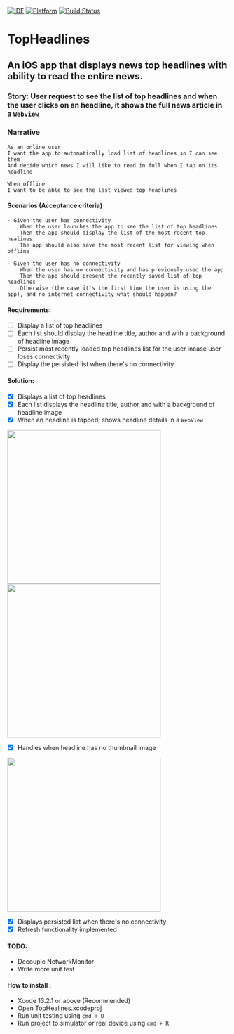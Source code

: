 [![IDE](https://img.shields.io/badge/Xcode-13.4.1-blue.svg)](https://developer.apple.com/xcode/)
[![Platform](https://img.shields.io/badge/iOS-15.2-green.svg)](https://developer.apple.com/ios/)
[![Build Status](https://github.com/wptechprodigy/TopHeadlines/actions/workflows/TopHeadlines.yml/badge.svg)](https://github.com/wptechprodigy/TopHeadlines/actions/workflows/CryptoList.yml)

# TopHeadlines 

## An iOS app that displays news top headlines with ability to read the entire news.

### Story: User request to see the list of top headlines and when the user clicks on an headline, it shows the full news article in a `Webview`

### Narrative

```
As an online user
I want the app to automatically load list of headlines so I can see them
And decide which news I will like to read in full when I tap on its headline

When offline
I want to be able to see the last viewed top headlines
```

#### Scenarios (Acceptance criteria)

```
- Given the user has connectivity 
    When the user launches the app to see the list of top headlines
    Then the app should display the list of the most recent top healines
    The app should also save the most recent list for viewing when offline
    
- Given the user has no connectivity
    When the user has no connectivity and has previously used the app
    Then the app should present the recently saved list of top headlines
    Otherwise (the case it's the first time the user is using the app), and no internet connectivity what should happen?
```

#### Requirements:

- [ ] Display a list of top headlines
- [ ] Each list should display the headline title, author and with a background of headline image
- [ ] Persist most recently loaded top headlines list for the user incase user loses connectivity
- [ ] Display the persisted list when there's no connectivity

#### Solution:

- [X] Displays a list of top headlines
- [X] Each list displays the headline title, author and with a background of headline image
- [X] When an headline is tapped, shows headline details in a `WebView`

<img src="https://user-images.githubusercontent.com/22558674/185888554-671111e2-8cc4-4d6f-bda5-bfa029944824.png" width="350"> <img src="https://user-images.githubusercontent.com/22558674/185888834-d5dc3d80-4085-43da-ab11-be03d36721b5.png" width="350">

- [X] Handles when headline has no thumbnail image

<img src="https://user-images.githubusercontent.com/22558674/185902310-3d013db0-1ad2-4b08-bcc2-c0c414a1ce6e.png" width="350">

- [X] Displays persisted list when there's no connectivity
- [X] Refresh functionality implemented

#### TODO:

- Decouple NetworkMonitor
- Write more unit test

#### How to install :
- Xcode 13.2.1 or above (Recommended)
- Open TopHealines.xcodeproj
- Run unit testing using `cmd + U`
- Run project to simulator or real device using `cmd + R`

